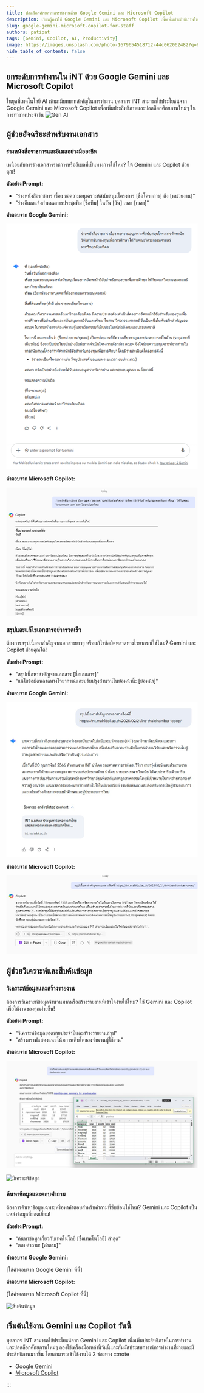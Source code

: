```yaml
---
title: ปลดล็อกศักยภาพการทำงานด้วย Google Gemini และ Microsoft Copilot
description: เรียนรู้การใช้ Google Gemini และ Microsoft Copilot เพื่อเพิ่มประสิทธิภาพในการทำงานด้านเอกสาร วิเคราะห์ข้อมูล และอื่นๆ
slug: google-gemini-microsoft-copilot-for-staff
authors: patipat
tags: [Gemini, Copilot, AI, Productivity]
image: https://images.unsplash.com/photo-1679654518712-44c062062482?q=80&w=2070&auto=format&fit=crop&ixlib=rb-4.0.3&ixid=M3wxMjA3fDB8MHxwaG90by1wYWdlfHx8fGVufDB8fHx8fA%3D%3D
hide_table_of_contents: false
---
```


## ยกระดับการทำงานใน iNT ด้วย Google Gemini และ Microsoft Copilot

ในยุคที่เทคโนโลยี AI เข้ามามีบทบาทสำคัญในการทำงาน บุคลากร iNT สามารถใช้ประโยชน์จาก Google Gemini และ Microsoft Copilot เพื่อเพิ่มประสิทธิภาพและปลดล็อกศักยภาพใหม่ๆ ในการทำงานประจำวัน
![Gen AI](https://images.unsplash.com/photo-1677756119517-756a188d2d94?q=80&w=2050&auto=format&fit=crop&ixlib=rb-4.0.3&ixid=M3wxMjA3fDB8MHxwaG90by1wYWdlfHx8fGVufDB8fHx8fA%3D%3D)
<!-- truncate -->

## ผู้ช่วยอัจฉริยะสำหรับงานเอกสาร

### ร่างหนังสือราชการและอีเมลอย่างมืออาชีพ

เหนื่อยกับการร่างเอกสารราชการหรืออีเมลที่เป็นทางการใช่ไหม? ให้ Gemini และ Copilot ช่วยคุณ!

**ตัวอย่าง Prompt:**

* "ร่างหนังสือราชการ เรื่อง ขอความอนุเคราะห์สนับสนุนโครงการ \[ชื่อโครงการ] ถึง \[หน่วยงาน]"
* "ร่างอีเมลแจ้งกำหนดการประชุมทีม \[ชื่อทีม] ในวัน \[วัน] เวลา \[เวลา]"

**คำตอบจาก Google Gemini:**

![Draft_doc_germini](./genai/Gemini1.png)

**คำตอบจาก Microsoft Copilot:**

![Draft_doc_copilot](./genai/Copilot1.png)


### สรุปและแก้ไขเอกสารอย่างรวดเร็ว

ต้องการสรุปเนื้อหาสำคัญจากเอกสารยาวๆ หรือแก้ไขข้อผิดพลาดทางไวยากรณ์ใช่ไหม? Gemini และ Copilot ช่วยคุณได้!

**ตัวอย่าง Prompt:**

* "สรุปเนื้อหาสำคัญจากเอกสาร \[ชื่อเอกสาร]"
* "แก้ไขข้อผิดพลาดทางไวยากรณ์และปรับปรุงสำนวนในย่อหน้านี้: \[ย่อหน้า]"

**คำตอบจาก Google Gemini:**

![Draft_doc_germini](./genai/Gemini2.jpg)

**คำตอบจาก Microsoft Copilot:**

![Draft_doc_copilot](./genai/Copilot2.jpg)

## ผู้ช่วยวิเคราะห์และสืบค้นข้อมูล

### วิเคราะห์ข้อมูลและสร้างรายงาน

ต้องการวิเคราะห์ข้อมูลจำนวนมากหรือสร้างรายงานที่เข้าใจง่ายใช่ไหม? ใช้ Gemini และ Copilot เพื่อให้งานของคุณง่ายขึ้น!

**ตัวอย่าง Prompt:**

* "วิเคราะห์ข้อมูลยอดขายประจำปีและสร้างรายงานสรุป"
* "สร้างกราฟแสดงแนวโน้มการเติบโตของจำนวนผู้ใช้งาน"

**คำตอบจาก Microsoft Copilot:**

![Draft_doc_copilot](./genai/Copilot3.jpg)

![วิเคราะห์ข้อมูล](https://images.unsplash.com/photo-1560472354-b33ff0c44a43?q=80&w=2151&auto=format&fit=crop&ixlib=rb-4.0.3&ixid=M3wxMjA3fDB8MHxwaG90by1wYWdlfHx8fGVufDB8fHx8fA%3D%3D)

### ค้นหาข้อมูลและตอบคำถาม

ต้องการค้นหาข้อมูลเฉพาะหรือหาคำตอบสำหรับคำถามที่ซับซ้อนใช่ไหม? Gemini และ Copilot เป็นแหล่งข้อมูลที่ยอดเยี่ยม!

**ตัวอย่าง Prompt:**

* "ค้นหาข้อมูลเกี่ยวกับเทคโนโลยี \[ชื่อเทคโนโลยี] ล่าสุด"
* "ตอบคำถาม: \[คำถาม]"

**คำตอบจาก Google Gemini:**

\[ใส่คำตอบจาก Google Gemini ที่นี่]

**คำตอบจาก Microsoft Copilot:**

\[ใส่คำตอบจาก Microsoft Copilot ที่นี่]

![สืบค้นข้อมูล](https://images.unsplash.com/photo-1588681664899-f142a69ad197?q=80&w=2070&auto=format&fit=crop&ixlib=rb-4.0.3&ixid=M3wxMjA3fDB8MHxwaG90by1wYWdlfHx8fGVufDB8fHx8fA%3D%3D)

## เริ่มต้นใช้งาน Gemini และ Copilot วันนี้

บุคลากร iNT สามารถใช้ประโยชน์จาก Gemini และ Copilot เพื่อเพิ่มประสิทธิภาพในการทำงานและปลดล็อกศักยภาพใหม่ๆ ลองใช้เครื่องมือเหล่านี้วันนี้และสัมผัสประสบการณ์การทำงานที่ง่ายและมีประสิทธิภาพมากขึ้น โดยสามารถเข้าใช้งานได้ 2 ช่องทาง
:::note

- [Google Gemini](https://gemini.google.com/)
- [Microsoft Copilot](http://office.com/chat)

:::